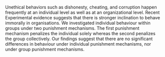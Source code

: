 Unethical behaviors such as dishonesty, cheating, and corruption happen frequently at an 
individual level as well as at an organizational level. Recent Experimental evidence suggests 
that there is stronger inclination to behave immorally in organisations. We investigated
individual behaviour within groups under two punishment mechanisms. The first punishment 
mechanism penalizes the individual solely whereas the second penalizes the group collectively. 
Our findings suggest that there are no significant differences in behaviour under individual 
punishment mechanisms, nor under group punishment mechanisms.
